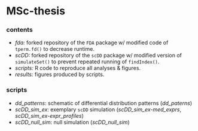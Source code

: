 # MSc-thesis

### contents

- *fda:* forked repository of the `FDA` package w/ modified code of `tperm.fd()` to decrease runtime.
- *scDD:* forked repository of the `scDD` package w/ modified version of `simulateSet()` to prevent repeated running of `findIndex()`.
- *scripts:* R code to reproduce all analyses & figures.
- *results:* figures produced by scripts.

### scripts

- *dd_patterns*: schematic of differential distribution patterns (*dd_paterns*)
- *scDD_sim_ex*: exemplary `scDD` simulation (*scDD_sim_ex-med_exprs*, *scDD_sim_ex-expr_profiles*)
- *scDD_null_sim*: null simulation (*scDD_null_sim*)

